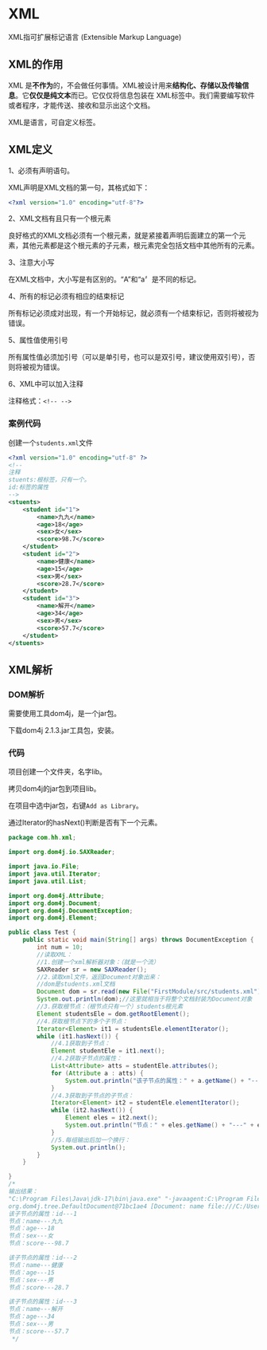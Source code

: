 # XML

XML指可扩展标记语言 (Extensible Markup Language)

## XML的作用

XML 是**不作为**的，不会做任何事情。XML被设计用来**结构化、存储以及传输信息**。它**仅仅是纯文本**而已。它仅仅将信息包装在 XML标签中。我们需要编写软件或者程序，才能传送、接收和显示出这个文档。

XML是语言，可自定义标签。

## XML定义

1、必须有声明语句。

XML声明是XML文档的第一句，其格式如下：

```xml
<?xml version="1.0" encoding="utf-8"?>
```

2、XML文档有且只有一个根元素

良好格式的XML文档必须有一个根元素，就是紧接着声明后面建立的第一个元素，其他元素都是这个根元素的子元素，根元素完全包括文档中其他所有的元素。

3、注意大小写

在XML文档中，大小写是有区别的。“A”和“a〞是不同的标记。

4、所有的标记必须有相应的结束标记

所有标记必须成对出现，有一个开始标记，就必须有一个结束标记，否则将被视为错误。

5、属性值使用引号

所有属性值必须加引号（可以是单引号，也可以是双引号，建议使用双引号），否则将被视为错误。

6、XML中可以加入注释

注释格式：`<!-- -->`

### 案例代码

创建一个`students.xml`文件

```xml
<?xml version="1.0" encoding="utf-8" ?>
<!--
注释
stuents:根标签，只有一个。
id:标签的属性
-->
<stuents>
    <student id="1">
        <name>九九</name>
        <age>18</age>
        <sex>女</sex>
        <score>98.7</score>
    </student>
    <student id="2">
        <name>健康</name>
        <age>15</age>
        <sex>男</sex>
        <score>28.7</score>
    </student>
    <student id="3">
        <name>解开</name>
        <age>34</age>
        <sex>男</sex>
        <score>57.7</score>
    </student>
</stuents>
```

## XML解析

### DOM解析

需要使用工具dom4j，是一个jar包。

下载dom4j 2.1.3.jar工具包，安装。

### 代码

项目创建一个文件夹，名字lib。

拷贝dom4j的jar包到项目lib。

在项目中选中jar包，右键`Add as Library`。

通过Iterator的hasNext()判断是否有下一个元素。

```java
package com.hh.xml;

import org.dom4j.io.SAXReader;

import java.io.File;
import java.util.Iterator;
import java.util.List;

import org.dom4j.Attribute;
import org.dom4j.Document;
import org.dom4j.DocumentException;
import org.dom4j.Element;

public class Test {
    public static void main(String[] args) throws DocumentException {
        int num = 10;
        //读取XML：
        //1.创建一个xml解析器对象：（就是一个流）
        SAXReader sr = new SAXReader();
        //2.读取xml文件，返回Document对象出来：
        //dom是students.xml文档
        Document dom = sr.read(new File("FirstModule/src/students.xml"));//xml文件路径
        System.out.println(dom);//这里就相当于将整个文档封装为Document对象
        //3.获取根节点：（根节点只有一个）students根元素
        Element studentsEle = dom.getRootElement();
        //4.获取根节点下的多个子节点：
        Iterator<Element> it1 = studentsEle.elementIterator();
        while (it1.hasNext()) {
            //4.1获取到子节点：
            Element studentEle = it1.next();
            //4.2获取子节点的属性：
            List<Attribute> atts = studentEle.attributes();
            for (Attribute a : atts) {
                System.out.println("该子节点的属性：" + a.getName() + "---" + a.getText());
            }
            //4.3获取到子节点的子节点：
            Iterator<Element> it2 = studentEle.elementIterator();
            while (it2.hasNext()) {
                Element eles = it2.next();
                System.out.println("节点：" + eles.getName() + "---" + eles.getText());
            }
            //5.每组输出后加一个换行：
            System.out.println();
        }
    }

}
/*
输出结果：
"C:\Program Files\Java\jdk-17\bin\java.exe" "-javaagent:C:\Program Files\JetBrains\IntelliJ IDEA Community Edition 2023.1\lib\idea_rt.jar=57646:C:\Program Files\JetBrains\IntelliJ IDEA Community Edition 2023.1\bin" -Dfile.encoding=UTF-8 -classpath C:\Users\micha\Documents\JavaDemo\JavaDemo\out\production\FirstModule;C:\Users\micha\Documents\JavaDemo\JavaDemo\FirstModule\lib\dom4j-2.1.3.jar com.hh.xml.Test
org.dom4j.tree.DefaultDocument@71bc1ae4 [Document: name file:///C:/Users/micha/Documents/JavaDemo/JavaDemo/FirstModule/src/students.xml]
该子节点的属性：id---1
节点：name---九九
节点：age---18
节点：sex---女
节点：score---98.7

该子节点的属性：id---2
节点：name---健康
节点：age---15
节点：sex---男
节点：score---28.7

该子节点的属性：id---3
节点：name---解开
节点：age---34
节点：sex---男
节点：score---57.7
 */
```

